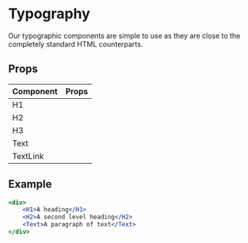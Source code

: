 # Typography

Our typographic components are simple to use as they are close to the completely standard HTML counterparts.

## Props

| Component  | Props |
| ---------- | ----  |
| H1         |       |
| H2         |       |
| H3         |       |
| Text       |       |
| TextLink   |       |

## Example
```jsx
<div>
    <H1>A heading</H1>
    <H2>A second level heading</H2>
    <Text>A paragraph of text</Text>
</div>
```
